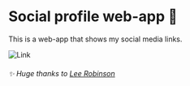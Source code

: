 # Social profile web-app 🔗

This is a web-app that shows my social media links.

![Link](https://github.com/emapeire/link/assets/63935846/8b6d4d94-5c4a-4006-bf76-d338c41b342e)

###### ✨ Huge thanks to [Lee Robinson](https://github.com/leerob)
